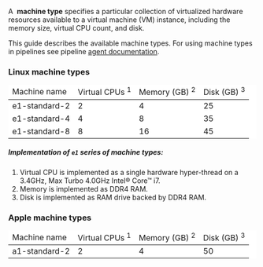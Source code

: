 A  **machine type** specifies a particular collection of virtualized
hardware resources available to a virtual machine (VM) instance,
including the memory size, virtual CPU count, and disk.

This guide describes the available machine types. For using machine
types in pipelines see pipeline [agent documentation][1].

### Linux machine types

<table style="background-color: rgb(255, 255, 255);">
<thead>
<tr>
	<td>
		 Machine name
	</td>
	<td>
		 Virtual CPUs <sup>1</sup>
	</td>
	<td>
		 Memory (GB) <sup>2</sup>
	</td>
	<td>
		 Disk (GB) <sup>3</sup>
	</td>
</tr>
</thead>
<tbody>
<tr>
	<td>
		 e1-standard-2
	</td>
	<td>
		 2
	</td>
	<td>
		 4
	</td>
	<td>
		 25
	</td>
</tr>
<tr>
	<td>
		 e1-standard-4
	</td>
	<td>
		 4
	</td>
	<td>
		 8
	</td>
	<td>
		 35
	</td>
</tr>
<tr>
	<td>
		 e1-standard-8
	</td>
	<td>
		 8
	</td>
	<td>
		 16
	</td>
	<td>
		 45
	</td>
</tr>
</tbody>
</table>

#####  Implementation of `e1` series of machine types:

1.  Virtual CPU is implemented as a single hardware hyper-thread on a
    3.4GHz, Max Turbo 4.0GHz Intel® Core™ i7.
2.  Memory is implemented as DDR4 RAM.
3.  Disk is implemented as RAM drive backed by DDR4 RAM.

### Apple machine types

<table style="background-color: rgb(255, 255, 255);">
<thead>
<tr>
	<td>
		 Machine name
	</td>
	<td>
		 Virtual CPUs <sup>1</sup>
	</td>
	<td>
		 Memory (GB) <sup>2</sup>
	</td>
	<td>
		 Disk (GB) <sup>3</sup>
	</td>
</tr>
</thead>
<tbody>
<tr>
	<td>
		 a1-standard-2
	</td>
	<td>
		 2
	</td>
	<td>
		 4
	</td>
	<td>
		 50
	</td>
</tr>
</tbody>
</table>

[1]: https://docs.semaphoreci.com/article/50-pipeline-yaml#agent
